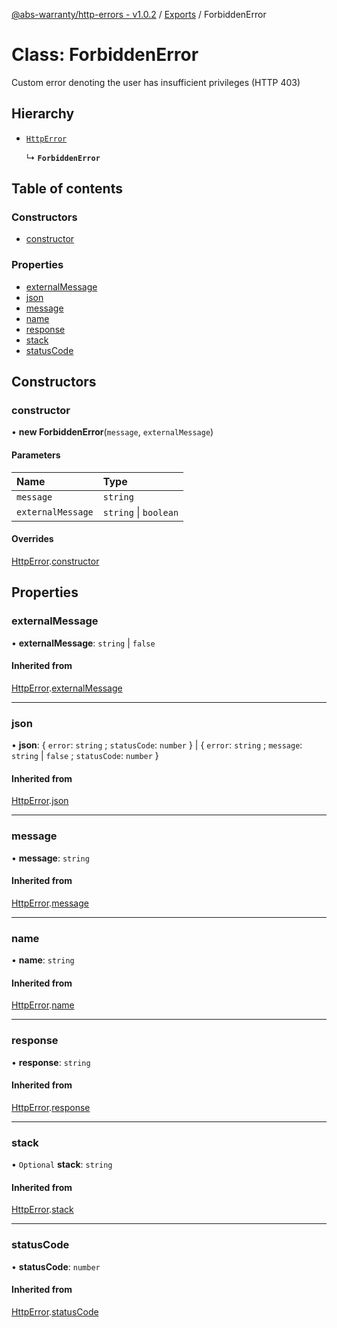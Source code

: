 [@abs-warranty/http-errors - v1.0.2](../README.md) / [Exports](../modules.md) / ForbiddenError

# Class: ForbiddenError

Custom error denoting the user has insufficient privileges (HTTP 403)

## Hierarchy

- [`HttpError`](HttpError.md)

  ↳ **`ForbiddenError`**

## Table of contents

### Constructors

- [constructor](ForbiddenError.md#constructor)

### Properties

- [externalMessage](ForbiddenError.md#externalmessage)
- [json](ForbiddenError.md#json)
- [message](ForbiddenError.md#message)
- [name](ForbiddenError.md#name)
- [response](ForbiddenError.md#response)
- [stack](ForbiddenError.md#stack)
- [statusCode](ForbiddenError.md#statuscode)

## Constructors

### constructor

• **new ForbiddenError**(`message`, `externalMessage`)

#### Parameters

| Name | Type |
| :------ | :------ |
| `message` | `string` |
| `externalMessage` | `string` \| `boolean` |

#### Overrides

[HttpError](HttpError.md).[constructor](HttpError.md#constructor)

## Properties

### externalMessage

• **externalMessage**: `string` \| ``false``

#### Inherited from

[HttpError](HttpError.md).[externalMessage](HttpError.md#externalmessage)

___

### json

• **json**: { `error`: `string` ; `statusCode`: `number`  } \| { `error`: `string` ; `message`: `string` \| ``false`` ; `statusCode`: `number`  }

#### Inherited from

[HttpError](HttpError.md).[json](HttpError.md#json)

___

### message

• **message**: `string`

#### Inherited from

[HttpError](HttpError.md).[message](HttpError.md#message)

___

### name

• **name**: `string`

#### Inherited from

[HttpError](HttpError.md).[name](HttpError.md#name)

___

### response

• **response**: `string`

#### Inherited from

[HttpError](HttpError.md).[response](HttpError.md#response)

___

### stack

• `Optional` **stack**: `string`

#### Inherited from

[HttpError](HttpError.md).[stack](HttpError.md#stack)

___

### statusCode

• **statusCode**: `number`

#### Inherited from

[HttpError](HttpError.md).[statusCode](HttpError.md#statuscode)
